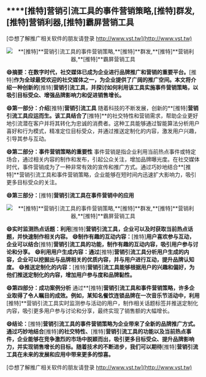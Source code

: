 ## ****[推特]**营销引流工具的事件营销策略,**[推特]**群发,**[推特]**营销利器,**[推特]**霸屏营销工具**

[😍想了解推广相关软件的朋友请登录 http://www.vst.tw](http://www.vst.tw)

 <center><img src="https://vst.tw/MP4/tuiguang/png/2.png" alt="**[推特]**营销引流工具的事件营销策略,**[推特]**群发,**[推特]**营销利器,**[推特]**霸屏营销工具"></center>

**😄摘要：在数字时代，社交媒体已成为企业进行品牌推广和营销的重要平台。**[推特]**作为全球最受欢迎的社交媒体之一，为企业提供了广阔的推广空间。本文将介绍一种创新的**[推特]**营销引流工具，并探讨如何利用该工具实施事件营销策略，以吸引目标受众、增强品牌影响力和促进销售增长。**

**😄第一部分：介绍**[推特]**营销引流工具**
随着科技的不断发展，创新的**[推特]**营销引流工具应运而生。该工具结合了**[推特]**的社交特性和营销需求，帮助企业更好地引流潜在客户并将其转化为忠诚的消费者。这种工具能够通过智能算法分析用户喜好和行为模式，精准定位目标受众，并通过推送定制化的内容，激发用户兴趣，引导其参与互动。

**😄第二部分：事件营销策略的重要性**
事件营销是指企业利用当前热点事件或特定场合，通过相关内容的制作和发布，引起公众关注，增加品牌曝光度。在社交媒体时代，事件营销成为了一种非常有效的宣传和推广方式。通过巧妙地结合**[推特]**营销引流工具和事件营销策略，企业能够在短时间内迅速扩大影响力，吸引更多目标受众的关注。

**😄第三部分：**[推特]**营销引流工具在事件营销中的应用**

 <center><img src="https://vst.tw/MP4/tuiguang/png/0.png" alt="**[推特]**营销引流工具的事件营销策略,**[推特]**群发,**[推特]**营销利器,**[推特]**霸屏营销工具"></center>

**😄实时监测热点话题：利用**[推特]**营销引流工具，企业可以及时获取当前热点话题，并快速制作相关内容。**
**😄制作有趣的互动内容：**[推特]**用户喜欢参与互动，企业可以结合**[推特]**营销引流工具的功能，制作有趣的互动内容，吸引用户参与讨论和分享。**
**😄利用用户生成内容：通过**[推特]**营销引流工具分析用户生成的内容，企业可以挖掘出与品牌相关的优质内容，并与用户进行互动，提升品牌认知度。**
**😄推送定制化的内容：**[推特]**营销引流工具能够根据用户的兴趣和偏好，为他们推送定制化的内容，增加用户参与度和品牌黏性。**

**😄第四部分：成功案例分析**
通过**[推特]**营销引流工具和事件营销策略，许多企业取得了令人瞩目的成效。例如，某知名餐饮连锁品牌在一次音乐节活动中，利用**[推特]**营销引流工具实时监测参与活动的用户，制作相关话题标签并推送定制化内容，吸引更多用户参与讨论和分享，最终实现了销售额的大幅增长。

**😄结论：**[推特]**营销引流工具的事件营销策略为企业带来了全新的品牌推广方式。通过巧妙地结合**[推特]**的社交特性、**[推特]**营销引流工具的功能以及当前热点事件，企业能够在竞争激烈的市场中脱颖而出，吸引更多目标受众、提升品牌影响力，并实现销售增长的目标。随着技术的不断进步，我们可以期待**[推特]**营销引流工具在未来的发展和应用中带来更多的惊喜。**

[😍想了解推广相关软件的朋友请登录 http://www.vst.tw](http://www.vst.tw)



